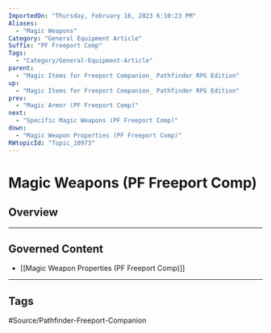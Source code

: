 ```yaml
---
ImportedOn: "Thursday, February 16, 2023 6:10:23 PM"
Aliases:
  - "Magic Weapons"
Category: "General Equipment Article"
Suffix: "PF Freeport Comp"
Tags:
  - "Category/General-Equipment-Article"
parent:
  - "Magic Items for Freeport Companion_ Pathfinder RPG Edition"
up:
  - "Magic Items for Freeport Companion_ Pathfinder RPG Edition"
prev:
  - "Magic Armor (PF Freeport Comp)"
next:
  - "Specific Magic Weapons (PF Freeport Comp)"
down:
  - "Magic Weapon Properties (PF Freeport Comp)"
RWtopicId: "Topic_10973"
---
```

# Magic Weapons (PF Freeport Comp)
## Overview
---
## Governed Content
- [[Magic Weapon Properties (PF Freeport Comp)]]


---
## Tags
#Source/Pathfinder-Freeport-Companion

